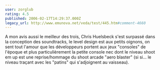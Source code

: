 ```yaml
---
user: zorglub
rating: 4.5
published: 2006-02-17T14:29:37.000Z
legacy_url: http://www.emunova.net/veda/test/445.htm#comment-4660
---
```

A mon avis aussi le meilleur des trois, Chris Huelsbeck s'est surpassé dans la conception des soundtracks, le level design est aux petits oignons, on sent tout l'amour que les développeurs portent aux jeux "consoles" de l'époque et plus particulièrement la petite console nec dont le niveau shoot em up est une reprise/hommage du shoot arcade "aero blaster" (si si... le niveau traçant avec les "patins" qui s'adjoignent au vaisseau).